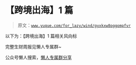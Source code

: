 # 【跨境出海】1 篇

> 原文：[`www.yuque.com/for_lazy/wind/gyxkxw8oggompfvr`](https://www.yuque.com/for_lazy/wind/gyxkxw8oggompfvr)

以下为：【跨境出海】1 篇相关风向标

完整生财周报见懒人专属群~

公众号懒人搜索，[懒人专属群分享](https://lazybook.fun/#/blog/group)
